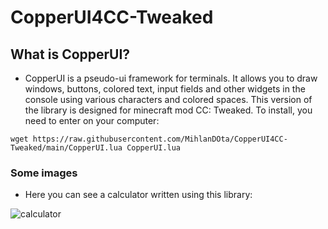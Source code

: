 # CopperUI4CC-Tweaked

## What is CopperUI?
- CopperUI is a pseudo-ui framework for terminals. It allows you to draw windows, buttons, colored text, input fields and other widgets in the console using various characters and colored spaces. This version of the library is designed for minecraft mod CC: Tweaked. To install, you need to enter on your computer:

```
wget https://raw.githubusercontent.com/MihlanDOta/CopperUI4CC-Tweaked/main/CopperUI.lua CopperUI.lua
```
### Some images

- Here you can see a calculator written using this library:

![calculator](https://raw.githubusercontent.com/MihlanDOta/CopperUI4CC-Tweaked/main/images/copperuicctweaked.gif)
